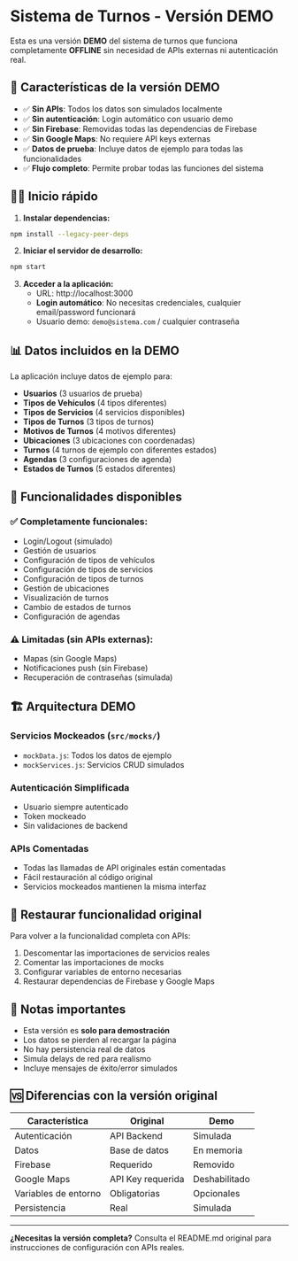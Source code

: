 # Sistema de Turnos - Versión DEMO

Esta es una versión **DEMO** del sistema de turnos que funciona completamente **OFFLINE** sin necesidad de APIs externas ni autenticación real.

## 🚀 Características de la versión DEMO

- ✅ **Sin APIs**: Todos los datos son simulados localmente
- ✅ **Sin autenticación**: Login automático con usuario demo
- ✅ **Sin Firebase**: Removidas todas las dependencias de Firebase
- ✅ **Sin Google Maps**: No requiere API keys externas
- ✅ **Datos de prueba**: Incluye datos de ejemplo para todas las funcionalidades
- ✅ **Flujo completo**: Permite probar todas las funciones del sistema

## 🏃‍♂️ Inicio rápido

1. **Instalar dependencias:**
```bash
npm install --legacy-peer-deps
```

2. **Iniciar el servidor de desarrollo:**
```bash
npm start
```

3. **Acceder a la aplicación:**
   - URL: http://localhost:3000
   - **Login automático**: No necesitas credenciales, cualquier email/password funcionará
   - Usuario demo: `demo@sistema.com` / cualquier contraseña

## 📊 Datos incluidos en la DEMO

La aplicación incluye datos de ejemplo para:

- **Usuarios** (3 usuarios de prueba)
- **Tipos de Vehículos** (4 tipos diferentes)
- **Tipos de Servicios** (4 servicios disponibles)
- **Tipos de Turnos** (3 tipos de turnos)
- **Motivos de Turnos** (4 motivos diferentes)
- **Ubicaciones** (3 ubicaciones con coordenadas)
- **Turnos** (4 turnos de ejemplo con diferentes estados)
- **Agendas** (3 configuraciones de agenda)
- **Estados de Turnos** (5 estados diferentes)

## 🔧 Funcionalidades disponibles

### ✅ Completamente funcionales:
- Login/Logout (simulado)
- Gestión de usuarios
- Configuración de tipos de vehículos
- Configuración de tipos de servicios
- Configuración de tipos de turnos
- Gestión de ubicaciones
- Visualización de turnos
- Cambio de estados de turnos
- Configuración de agendas

### ⚠️ Limitadas (sin APIs externas):
- Mapas (sin Google Maps)
- Notificaciones push (sin Firebase)
- Recuperación de contraseñas (simulada)

## 🏗️ Arquitectura DEMO

### Servicios Mockeados (`src/mocks/`)
- `mockData.js`: Todos los datos de ejemplo
- `mockServices.js`: Servicios CRUD simulados

### Autenticación Simplificada
- Usuario siempre autenticado
- Token mockeado
- Sin validaciones de backend

### APIs Comentadas
- Todas las llamadas de API originales están comentadas
- Fácil restauración al código original
- Servicios mockeados mantienen la misma interfaz

## 🔄 Restaurar funcionalidad original

Para volver a la funcionalidad completa con APIs:

1. Descomentar las importaciones de servicios reales
2. Comentar las importaciones de mocks
3. Configurar variables de entorno necesarias
4. Restaurar dependencias de Firebase y Google Maps

## 📝 Notas importantes

- Esta versión es **solo para demostración**
- Los datos se pierden al recargar la página
- No hay persistencia real de datos
- Simula delays de red para realismo
- Incluye mensajes de éxito/error simulados

## 🆚 Diferencias con la versión original

| Característica | Original | Demo |
|----------------|----------|------|
| Autenticación | API Backend | Simulada |
| Datos | Base de datos | En memoria |
| Firebase | Requerido | Removido |
| Google Maps | API Key requerida | Deshabilitado |
| Variables de entorno | Obligatorias | Opcionales |
| Persistencia | Real | Simulada |

---

**¿Necesitas la versión completa?** Consulta el README.md original para instrucciones de configuración con APIs reales.